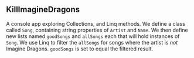 ## KillImagineDragons

A console app exploring Collections, and Linq methods. We define a class called `Song`, containing string properties of `Artist` and `Name`. We then define new lists named `goodSongs` and `allSongs` each that will hold instances of `Song`. We use Linq to filter the `allSongs` for songs where the artist is _not_ Imagine Dragons. `goodSongs` is set to equal the filtered result.
